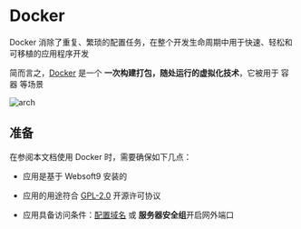 # Docker

Docker 消除了重复、繁琐的配置任务，在整个开发生命周期中用于快速、轻松和可移植的应用程序开发

简而言之，[Docker](https://www.docker.com/) 是一个 **一次构建打包，随处运行的虚拟化技术**，它被用于 容器  等场景


![arch](https://libs.websoft9.com/Websoft9/DocsPicture/zh/docker/container-what-is-container.png)


## 准备

在参阅本文档使用 Docker 时，需要确保如下几点：

- 应用是基于 Websoft9 安装的

- 应用的用途符合 [GPL-2.0](https://opensource.org/licenses/GPL-2.0) 开源许可协议

- 应用具备访问条件：[配置域名](./guide/appsetdomain) 或 **服务器安全组**开启网外端口